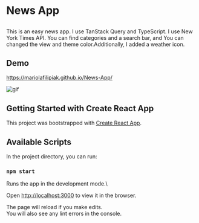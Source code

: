 # News App

##
This is an easy  news app. I use TanStack Query and TypeScript. I use New York Times API. You can find categories and a search bar, and You can changed the view and theme color.Additionally, I added a weather icon. 
## Demo
https://mariolafilipiak.github.io/News-App/

![gif](https://github.com/MariolaFilipiak/News-App/blob/main/public/gif2.gif?raw=true)

## Getting Started with Create React App


This project was bootstrapped with [Create React App](https://github.com/facebook/create-react-app).


## Available Scripts


In the project directory, you can run:


### `npm start`


Runs the app in the development mode.\

Open [http://localhost:3000](http://localhost:3000) to view it in the browser.

The page will reload if you make edits.\
You will also see any lint errors in the console.
